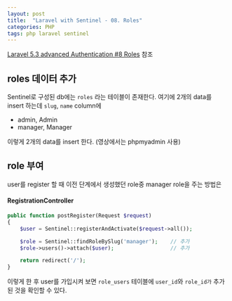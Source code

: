 ```yaml
---
layout: post
title:  "Laravel with Sentinel - 08. Roles"
categories: PHP
tags: php laravel sentinel
---
```

[Laravel 5.3 advanced Authentication #8 Roles](https://www.youtube.com/watch?v=1S209IXvWVs) 참조

## roles 데이터 추가

Sentinel로 구성된 db에는 `roles` 라는 테이블이 존재한다. 여기에 2개의 data를 insert 하는데 `slug`, `name` column에

* admin, Admin
* manager, Manager

이렇게 2개의 data를 insert 한다. (영상에서는 phpmyadmin 사용)

## role 부여
user를 register 할 때 이전 단계에서 생성했던 role중 manager role을 주는 방법은

#### RegistrationController
```php
public function postRegister(Request $request)
{
    $user = Sentinel::registerAndActivate($request->all());

    $role = Sentinel::findRoleBySlug('manager');    // 추가
    $role->users()->attach($user);                  // 추가

    return redirect('/');
}
```

이렇게 한 후 user를 가입시켜 보면 `role_users` 테이블에 `user_id`와 `role_id가` 추가된 것을 확인할 수 있다.
